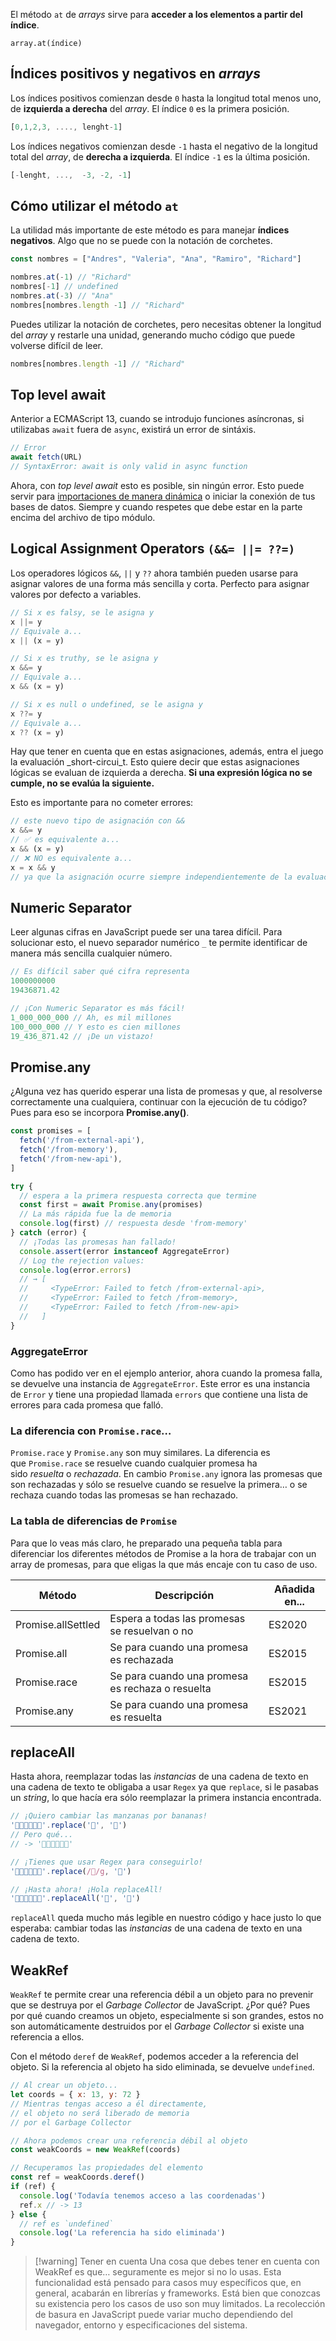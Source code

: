 El método `at` de _arrays_ sirve para **acceder a los elementos a partir del índice**.

`array.at(índice)`

## Índices positivos y negativos en _arrays_

Los índices positivos comienzan desde `0` hasta la longitud total menos uno, de **izquierda a derecha** del _array_. El índice `0` es la primera posición.

```js
[0,1,2,3, ...., lenght-1]
```

Los índices negativos comienzan desde `-1` hasta el negativo de la longitud total del _array_, de **derecha a izquierda**. El índice `-1` es la última posición.

```js
[-lenght, ...,  -3, -2, -1]
```

## Cómo utilizar el método `at`

La utilidad más importante de este método es para manejar **índices negativos**. Algo que no se puede con la notación de corchetes.

```js
const nombres = ["Andres", "Valeria", "Ana", "Ramiro", "Richard"]

nombres.at(-1) // "Richard"
nombres[-1] // undefined
nombres.at(-3) // "Ana"
nombres[nombres.length -1] // "Richard"
```

Puedes utilizar la notación de corchetes, pero necesitas obtener la longitud del _array_ y restarle una unidad, generando mucho código que puede volverse difícil de leer.

```js
nombres[nombres.length -1] // "Richard"
```

## Top level await

Anterior a ECMAScript 13, cuando se introdujo funciones asíncronas, si utilizabas `await` fuera de `async`, existirá un error de sintáxis.

```js
// Error
await fetch(URL)
// SyntaxError: await is only valid in async function
```

Ahora, con _top level await_ esto es posible, sin ningún error. Esto puede servir para [importaciones de manera dinámica](https://platzi.com/clases/3504-ecmascript-nuevo/51779-dynamic-import/) o iniciar la conexión de tus bases de datos. Siempre y cuando respetes que debe estar en la parte encima del archivo de tipo módulo.

## Logical Assignment Operators `(&&= ||= ??=)`

Los operadores lógicos `&&`, `||` y `??` ahora también pueden usarse para asignar valores de una forma más sencilla y corta. Perfecto para asignar valores por defecto a variables.

```javascript
// Si x es falsy, se le asigna y
x ||= y
// Equivale a...
x || (x = y)

// Si x es truthy, se le asigna y
x &&= y
// Equivale a...
x && (x = y)

// Si x es null o undefined, se le asigna y
x ??= y
// Equivale a...
x ?? (x = y)
```

Hay que tener en cuenta que en estas asignaciones, además, entra el juego la evaluación _short-circui_t. Esto quiere decir que estas asignaciones lógicas se evaluan de izquierda a derecha. **Si una expresión lógica no se cumple, no se evalúa la siguiente.**

Esto es importante para no cometer errores:

```javascript
// este nuevo tipo de asignación con &&
x &&= y
// ✅ es equivalente a...
x && (x = y)
// ❌ NO es equivalente a...
x = x && y
// ya que la asignación ocurre siempre independientemente de la evaluación
```

## Numeric Separator

Leer algunas cifras en JavaScript puede ser una tarea difícil. Para solucionar esto, el nuevo separador numérico `_` te permite identificar de manera más sencilla cualquier número.

```javascript
// Es difícil saber qué cifra representa
1000000000
19436871.42

// ¡Con Numeric Separator es más fácil!
1_000_000_000 // Ah, es mil millones
100_000_000 // Y esto es cien millones
19_436_871.42 // ¡De un vistazo!
```

## Promise.any

¿Alguna vez has querido esperar una lista de promesas y que, al resolverse correctamente una cualquiera, continuar con la ejecución de tu código? Pues para eso se incorpora **Promise.any()**.

```javascript
const promises = [
  fetch('/from-external-api'),
  fetch('/from-memory'),
  fetch('/from-new-api'),
]

try {
  // espera a la primera respuesta correcta que termine
  const first = await Promise.any(promises)
  // La más rápida fue la de memoria
  console.log(first) // respuesta desde 'from-memory'
} catch (error) {
  // ¡Todas las promesas han fallado!
  console.assert(error instanceof AggregateError)
  // Log the rejection values:
  console.log(error.errors)
  // → [
  //     <TypeError: Failed to fetch /from-external-api>,
  //     <TypeError: Failed to fetch /from-memory>,
  //     <TypeError: Failed to fetch /from-new-api>
  //   ]
}
```

### AggregateError

Como has podido ver en el ejemplo anterior, ahora cuando la promesa falla, se devuelve una instancia de `AggregateError`. Este error es una instancia de `Error` y tiene una propiedad llamada `errors` que contiene una lista de errores para cada promesa que falló.

### La diferencia con `Promise.race`…

`Promise.race` y `Promise.any` son muy similares. La diferencia es que `Promise.race` se resuelve cuando cualquier promesa ha sido _resuelta_ o _rechazada_. En cambio `Promise.any` ignora las promesas que son rechazadas y sólo se resuelve cuando se resuelve la primera… o se rechaza cuando todas las promesas se han rechazado.

### La tabla de diferencias de `Promise`

Para que lo veas más claro, he preparado una pequeña tabla para diferenciar los diferentes métodos de Promise a la hora de trabajar con un array de promesas, para que eligas la que más encaje con tu caso de uso.

| Método             | Descripción                                      | Añadida en... |
| ------------------ | ------------------------------------------------ | ------------- |
| Promise.allSettled | Espera a todas las promesas se resuelvan o no    | ES2020        |
| Promise.all        | Se para cuando una promesa es rechazada          | ES2015        |
| Promise.race       | Se para cuando una promesa es rechaza o resuelta | ES2015        |
| Promise.any        | Se para cuando una promesa es resuelta           | ES2021        |

## replaceAll

Hasta ahora, reemplazar todas las _instancias_ de una cadena de texto en una cadena de texto te obligaba a usar `Regex` ya que `replace`, si le pasabas un _string_, lo que hacía era sólo reemplazar la primera instancia encontrada.

```javascript
// ¡Quiero cambiar las manzanas por bananas!
'🍏🍏🍋🍋🍊🍊'.replace('🍏', '🍌')
// Pero qué...
// -> '🍌🍏🍋🍋🍊🍊'

// ¡Tienes que usar Regex para conseguirlo!
'🍏🍏🍋🍋🍊🍊'.replace(/🍏/g, '🍌')

// ¡Hasta ahora! ¡Hola replaceAll!
'🍏🍏🍋🍋🍊🍊'.replaceAll('🍏', '🍌')
```

`replaceAll` queda mucho más legible en nuestro código y hace justo lo que esperaba: cambiar todas las _instancias_ de una cadena de texto en una cadena de texto.

## WeakRef

`WeakRef` te permite crear una referencia débil a un objeto para no prevenir que se destruya por el _Garbage Collector_ de JavaScript. ¿Por qué? Pues por qué cuando creamos un objeto, especialmente si son grandes, estos no son automáticamente destruidos por el _Garbage Collector_ si existe una referencia a ellos.

Con el método `deref` de `WeakRef`, podemos acceder a la referencia del objeto. Si la referencia al objeto ha sido eliminada, se devuelve `undefined`.

```javascript
// Al crear un objeto...
let coords = { x: 13, y: 72 }
// Mientras tengas acceso a él directamente,
// el objeto no será liberado de memoria
// por el Garbage Collector

// Ahora podemos crear una referencia débil al objeto
const weakCoords = new WeakRef(coords)

// Recuperamos las propiedades del elemento
const ref = weakCoords.deref()
if (ref) {
  console.log('Todavía tenemos acceso a las coordenadas')
  ref.x // -> 13
} else {
  // ref es `undefined`
  console.log('La referencia ha sido eliminada')
}
```

> [!warning] Tener en cuenta
> Una cosa que debes tener en cuenta con WeakRef es que… seguramente es mejor si no lo usas. Esta funcionalidad está pensado para casos muy específicos que, en general, acabarán en librerías y frameworks. Está bien que conozcas su existencia pero los casos de uso son muy limitados. La recolección de basura en JavaScript puede variar mucho dependiendo del navegador, entorno y especificaciones del sistema.

